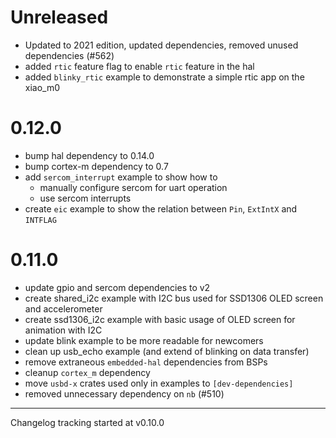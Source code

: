 # Unreleased

- Updated to 2021 edition, updated dependencies, removed unused dependencies (#562)
- added `rtic` feature flag to enable `rtic` feature in the hal
- added `blinky_rtic` example to demonstrate a simple rtic app on the xiao_m0

# 0.12.0

- bump hal dependency to 0.14.0
- bump cortex-m dependency to 0.7
- add `sercom_interrupt` example to show how to
  - manually configure sercom for uart operation
  - use sercom interrupts
- create `eic` example to show the relation between `Pin`, `ExtIntX` and `INTFLAG`

# 0.11.0

- update gpio and sercom dependencies to v2
- create shared_i2c example with I2C bus used for SSD1306 OLED screen and accelerometer
- create ssd1306_i2c example with basic usage of OLED screen for animation with I2C
- update blink example to be more readable for newcomers
- clean up usb_echo example (and extend of blinking on data transfer)
- remove extraneous `embedded-hal` dependencies from BSPs
- cleanup `cortex_m` dependency
- move `usbd-x` crates used only in examples to `[dev-dependencies]`
- removed unnecessary dependency on `nb` (#510)

---

Changelog tracking started at v0.10.0
